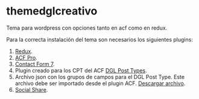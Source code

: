 # themedglcreativo
Tema para wordpress con opciones tanto en acf como en redux.

Para la correcta instalación del tema son necesarios los siguientes plugins:

1. [Redux](https://es.wordpress.org/plugins/redux-framework/).
2. [ACF Pro](https://c.gmx.es/@593653165832803940/LBpVyTSGTj-79uYCO8KK8Q).
3. [Contact Form 7](https://es.wordpress.org/plugins/contact-form-7/).
4. Plugin creado para los CPT del ACF [DGL Post Types](https://c.gmx.es/@593653165832803940/I4QNPyO4Ruaj6kXXDZ6XjQ).
5. Archivo json con los grupos de campos para el DGL Post Type. Este archivo debe ser importado desde el plugin ACF. [Descargar archivo](https://c.gmx.es/@593653165832803940/SjLd-2fNS5aPuyJmPEM9PQ).
6. [Social Share](https://es.wordpress.org/plugins/custom-share-buttons-with-floating-sidebar/).
